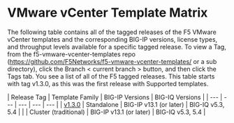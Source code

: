 # VMware vCenter Template Matrix

The following table contains all of the tagged releases of the F5 VMware vCenter templates and the corresponding BIG-IP versions, license types, and throughput levels available for a specific tagged release.  To view a Tag, from the f5-vmware-vcenter-templates repo (https://github.com/F5Networks/f5-vmware-vcenter-templates/ or a sub directory), click the Branch < current branch > button, and then click the Tags tab.  You see a list of all of the F5 tagged releases.  This table starts with tag v1.3.0, as this was the first release with Supported templates.


| Release Tag | Template Family | BIG-IP Versions | BIG-IQ Versions |
| --- | --- | --- | --- | --- |
| [v1.3.0](https://github.com/F5Networks/f5-vmware-vcenter-templates/releases/tag/v1.3.0) | Standalone | BIG-IP v13.1 (or later) | BIG-IQ v5.3, 5.4 | 
| | Cluster (traditional) | BIG-IP v13.1 (or later) | BIG-IQ v5.3, 5.4 |
